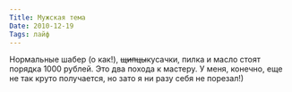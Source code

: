 ```yaml
---
Title: Мужская тема
Date: 2010-12-19
Tags: лайф
---
```


<div class="text"><p>Нормальные шабер (о как!), <s>щипцы</s>кусачки, пилка и масло стоят порядка 1000 рублей. Это два похода к мастеру. У меня, конечно, еще не так круто получается, но зато я ни разу себя не порезал!)</p></div>